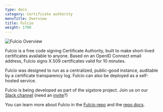 ```yaml
---
type: docs
category: Certificate authority
menuTitle: Overview
title: Fulcio
weight: 1700
---
```


![Fulcio Overview](/sigstore_fulcio-horizontal-color.svg)

Fulcio is a free code signing Certificate Authority, built to make short-lived certificates available to anyone. Based on an OpenID Connect email address, Fulcio signs X.509 certificates valid for 10 minutes.

Fulcio was designed to run as a centralized, public-good instance, auditable by a certificate transparency log. Fulcio can also be deployed as a self-hosted service.

Fulcio is being developed as part of the sigstore project. Join us on our [Slack channel](https://sigstore.slack.com/) (need an [invite](https://links.sigstore.dev/slack-invite)?)

You can learn more about Fulcio in the [Fulcio repo](https://github.com/sigstore/fulcio) and the [repo docs](https://github.com/sigstore/fulcio/tree/main/docs).
